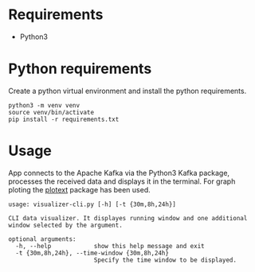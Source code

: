 # Requirements
- Python3

# Python requirements
Create a python virtual environment and install the python requirements.
```
python3 -m venv venv
source venv/bin/activate
pip install -r requirements.txt
```

# Usage
App connects to the Apache Kafka via the Python3 Kafka package, processes the received data and displays it in the terminal. For graph ploting the [plotext](https://github.com/piccolomo/plotext) package has been used.

```
usage: visualizer-cli.py [-h] [-t {30m,8h,24h}]

CLI data visualizer. It displayes running window and one additional window selected by the argument.

optional arguments:
  -h, --help            show this help message and exit
  -t {30m,8h,24h}, --time-window {30m,8h,24h}
                        Specify the time window to be displayed.
```
